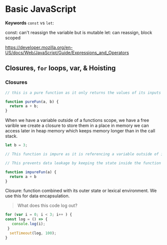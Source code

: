 # Basic JavaScript

**Keywords**
`const` vs `let`:

const: can't reassign the variable but is mutable
let: can reassign, block scoped

https://developer.mozilla.org/en-US/docs/Web/JavaScript/Guide/Expressions_and_Operators

## Closures, `for` loops, var, & Hoisting


### Closures

  
```js
// this is a pure function as it only returns the values of its inputs

function pureFun(a, b) {
  return a + b;
}

```

  

When we have a variable outside of a functions scope, we have a free varible we create a closure to store them in a place in memory we can access later in heap memory which keeps memory longer than in the call stack.

  

```js
let b = 3;

// This function is impure as it is referencing a variable outside of its scope. It is also a closure for the same reason.

// This prevents data leakage by keeping the state inside the function to prevent leakage to the surrounding environment.

function impureFun(a) {
  return a + b
}

```

  

Closure: function combined with its outer state or lexical environment. We use this for data encapsulation.

  
  

> What does this code log out?

  

```js
for (var i = 0; i < 3; i++ ) {
const log = () => {
   console.log(i);
 }
  setTimeout(log, 100);
}

```
